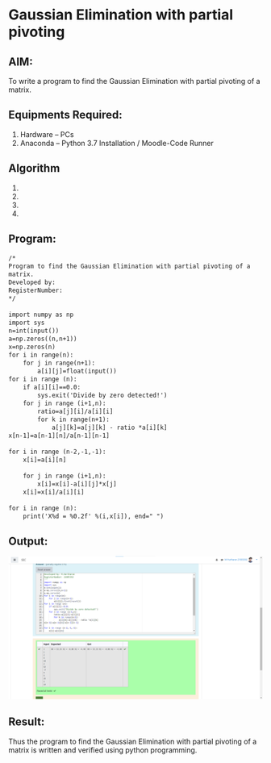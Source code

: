 # Gaussian Elimination with partial pivoting

## AIM:
To write a program to find the Gaussian Elimination with partial pivoting of a matrix.

## Equipments Required:
1. Hardware – PCs
2. Anaconda – Python 3.7 Installation / Moodle-Code Runner

## Algorithm
1. 
2. 
3. 
4. 

## Program:
```
/*
Program to find the Gaussian Elimination with partial pivoting of a matrix.
Developed by: 
RegisterNumber: 
*/

import numpy as np
import sys
n=int(input())
a=np.zeros((n,n+1))
x=np.zeros(n)
for i in range(n):
    for j in range(n+1):
        a[i][j]=float(input())
for i in range (n):
    if a[i][i]==0.0:
        sys.exit('Divide by zero detected!')
    for j in range (i+1,n):
        ratio=a[j][i]/a[i][i]
        for k in range(n+1):
            a[j][k]=a[j][k] - ratio *a[i][k]
x[n-1]=a[n-1][n]/a[n-1][n-1]

for i in range (n-2,-1,-1):
    x[i]=a[i][n]
    
    for j in range (i+1,n):
        x[i]=x[i]-a[i][j]*x[j]
    x[i]=x[i]/a[i][i]
    
for i in range (n):
    print('X%d = %0.2f' %(i,x[i]), end=" ")
```

## Output:
![gaussian elimination](Gauss.png)


## Result:
Thus the program to find the Gaussian Elimination with partial pivoting of a matrix is written and verified using python programming.

